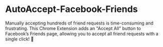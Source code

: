 # AutoAccept-Facebook-Friends
Manually accepting hundreds of friend requests is time-consuming and frustrating. This Chrome Extension adds an "Accept All" button to Facebook’s Friends page, allowing you to accept all friend requests with a single click! 🎯
